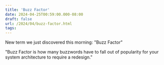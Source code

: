 ```yaml
---
title: 'Buzz Factor'
date: 2024-04-25T00:59:00.000-08:00
draft: false
url: /2024/04/buzz-factor.html
tags:
---
```

  
New term we just discovered this morning: "Buzz Factor"

"Buzz Factor is how many buzzwords have to fall out of popularity for your system architecture to require a redesign."
